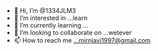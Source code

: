 - 👋 Hi, I’m @1334JLM3
- 👀 I’m interested in ...learn
- 🌱 I’m currently learning ...
- 💞️ I’m looking to collaborate on ...wetever
- 📫 How to reach me ...mirnjavi1997@gmail.com 

<!---
1334JLM3/1334JLM3 is a ✨ special ✨ repository because its `README.md` (this file) appears on your GitHub profile.
You can click the Preview link to take a look at your changes.
--->
